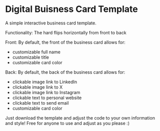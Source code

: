 # Digital Buisness Card Template
A simple interactive business card template.

Functionality:
The hard flips horizontally from front to back

Front:
By default, the front of the business card allows for:
- customizable full name
- customizable title
- customizable card color

Back:
By default, the back of the business card allows for:
- clickable image link to LinkedIn
- clickable image link to X
- clickable image link to Instagram
- clickable text to personal website
- clickable text to send email
- customizable card color

Just download the template and adjust the code to your own information and style!
Free for anyone to use and adjust as you please :)

